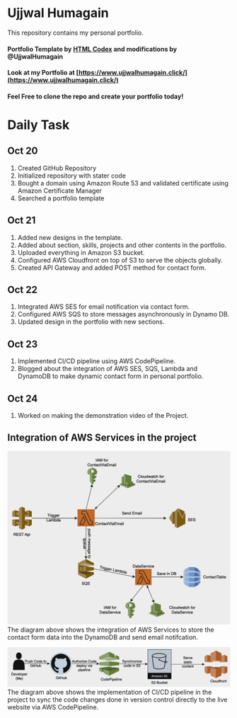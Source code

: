 # Ujjwal Humagain

This repository contains my personal portfolio.

#### Portfolio Template by [HTML Codex](https://htmlcodex.com/) and modifications by @UjjwalHumagain

#### Look at my Portfolio at [https://www.ujjwalhumagain.click/](https://www.ujjwalhumagain.click/)

#### Feel Free to clone the repo and create your portfolio today!

# Daily Task

## Oct 20

1. Created GitHub Repository
2. Initialized repository with stater code
3. Bought a domain using Amazon Route 53 and validated certificate using Amazon Certificate Manager
4. Searched a portfolio template

## Oct 21

1. Added new designs in the template.
2. Added about section, skills, projects and other contents in the portfolio.
3. Uploaded everything in Amazon S3 bucket.
4. Configured AWS Cloudfront on top of S3 to serve the objects globally.
5. Created API Gateway and added POST method for contact form.

## Oct 22

1. Integrated AWS SES for email notification via contact form.
2. Configured AWS SQS to store messages asynchronously in Dynamo DB.
3. Updated design in the portfolio with new sections.

## Oct 23

1. Implemented CI/CD pipeline using AWS CodePipeline.
2. Blogged about the integration of AWS SES, SQS, Lambda and DynamoDB to make dynamic contact form in personal portfolio.

## Oct 24

1. Worked on making the demonstration video of the Project.

## Integration of AWS Services in the project

![Integration of AWS Services](./img/architecture.png)
The diagram above shows the integration of AWS Services to store the contact form data into the DynamoDB and send email notifcation.

![Integration of AWS Services](./img/cicd.png)
The diagram above shows the implementation of CI/CD pipeline in the project to sync the code changes done in version control directly to the live website via AWS CodePipeline.
